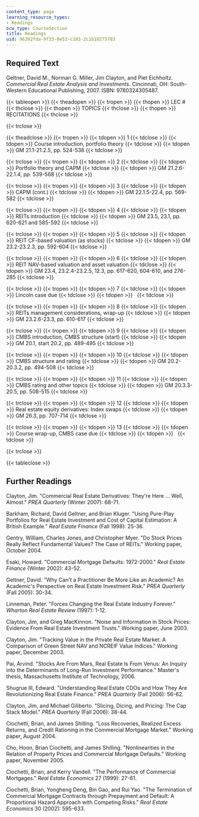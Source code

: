 ```yaml
---
content_type: page
learning_resource_types:
- Readings
ocw_type: CourseSection
title: Readings
uid: 96392fda-9f33-0e53-c183-2c1b10275783
---
```


Required Text
-------------

Geltner, David M., Norman G. Miller, Jim Clayton, and Piet Eichholtz. _Commercial Real Estate Analysis and Investments_. Cincinnati, OH: South-Western Educational Publishing, 2007. ISBN: 9780324305487.

{{< tableopen >}}
{{< theadopen >}}
{{< tropen >}}
{{< thopen >}}
LEC #
{{< thclose >}}
{{< thopen >}}
TOPICS
{{< thclose >}}
{{< thopen >}}
RECITATIONS
{{< thclose >}}

{{< trclose >}}

{{< theadclose >}}
{{< tropen >}}
{{< tdopen >}}
1
{{< tdclose >}}
{{< tdopen >}}
Course introduction, portfolio theory
{{< tdclose >}}
{{< tdopen >}}
GM 21.1-21.2.5, pp. 524-538
{{< tdclose >}}

{{< trclose >}}
{{< tropen >}}
{{< tdopen >}}
2
{{< tdclose >}}
{{< tdopen >}}
Portfolio theory and CAPM
{{< tdclose >}}
{{< tdopen >}}
GM 21.2.6-22.1.4, pp. 539-568
{{< tdclose >}}

{{< trclose >}}
{{< tropen >}}
{{< tdopen >}}
3
{{< tdclose >}}
{{< tdopen >}}
CAPM (cont.)
{{< tdclose >}}
{{< tdopen >}}
GM 22.1.5-22.4, pp. 569-582
{{< tdclose >}}

{{< trclose >}}
{{< tropen >}}
{{< tdopen >}}
4
{{< tdclose >}}
{{< tdopen >}}
REITs introduction
{{< tdclose >}}
{{< tdopen >}}
GM 23.5, 23.1, pp. 620-621 and 585-592
{{< tdclose >}}

{{< trclose >}}
{{< tropen >}}
{{< tdopen >}}
5
{{< tdclose >}}
{{< tdopen >}}
REIT CF-based valuation (as stocks)
{{< tdclose >}}
{{< tdopen >}}
GM 23.2-23.2.3, pp. 592-604
{{< tdclose >}}

{{< trclose >}}
{{< tropen >}}
{{< tdopen >}}
6
{{< tdclose >}}
{{< tdopen >}}
REIT NAV-based valuation and asset valuation
{{< tdclose >}}
{{< tdopen >}}
GM 23.4, 23.2.4-23.2.5, 12.3, pp. 617-620, 604-610, and 276-285
{{< tdclose >}}

{{< trclose >}}
{{< tropen >}}
{{< tdopen >}}
7
{{< tdclose >}}
{{< tdopen >}}
Lincoln case due
{{< tdclose >}}
{{< tdopen >}}
 
{{< tdclose >}}

{{< trclose >}}
{{< tropen >}}
{{< tdopen >}}
8
{{< tdclose >}}
{{< tdopen >}}
REITs management considerations, wrap-up
{{< tdclose >}}
{{< tdopen >}}
GM 23.2.6-23.3, pp. 610-617
{{< tdclose >}}

{{< trclose >}}
{{< tropen >}}
{{< tdopen >}}
9
{{< tdclose >}}
{{< tdopen >}}
CMBS introduction, CMBS structure (start)
{{< tdclose >}}
{{< tdopen >}}
GM 20.1, start 20.2, pp. 489-495
{{< tdclose >}}

{{< trclose >}}
{{< tropen >}}
{{< tdopen >}}
10
{{< tdclose >}}
{{< tdopen >}}
CMBS structure and rating
{{< tdclose >}}
{{< tdopen >}}
GM 20.2-20.3.2, pp. 494-508
{{< tdclose >}}

{{< trclose >}}
{{< tropen >}}
{{< tdopen >}}
11
{{< tdclose >}}
{{< tdopen >}}
CMBS rating and other topics
{{< tdclose >}}
{{< tdopen >}}
GM 20.3.3-20.5, pp. 508-515
{{< tdclose >}}

{{< trclose >}}
{{< tropen >}}
{{< tdopen >}}
12
{{< tdclose >}}
{{< tdopen >}}
Real estate equity derivatives: Index swaps
{{< tdclose >}}
{{< tdopen >}}
GM 26.3, pp. 707-714
{{< tdclose >}}

{{< trclose >}}
{{< tropen >}}
{{< tdopen >}}
13
{{< tdclose >}}
{{< tdopen >}}
Course wrap-up, CMBS case due
{{< tdclose >}}
{{< tdopen >}}
 
{{< tdclose >}}

{{< trclose >}}

{{< tableclose >}}

Further Readings
----------------

Clayton, Jim. "Commercial Real Estate Derivatives: They're Here ... Well, Almost." _PREA Quarterly_ (Winter 2007): 68-71.

Barkham, Richard, David Geltner, and Brian Kluger. "Using Pure-Play Portfolios for Real Estate Investment and Cost of Capital Estimation: A British Example." _Real Estate Finance_ (Fall 1998): 25-36.

Gentry, William, Charles Jones, and Christopher Myer. "Do Stock Prices Really Reflect Fundamental Values? The Case of REITs." Working paper, October 2004.

Esaki, Howard. "Commercial Mortgage Defaults: 1972-2000." _Real Estate Finance_ (Winter 2002): 43-52.

Geltner, David. "Why Can't a Practitioner Be More Like an Academic? An Academic's Perspective on Real Estate Investment Risk." _PREA Quarterly_ (Fall 2005): 30-34.

Linneman, Peter. "Forces Changing the Real Estate Industry Forever." _Wharton Real Estate Review_ (1997): 1-12.

Clayton, Jim, and Greg MacKinnon. "Noise and Information in Stock Prices: Evidence From Real Estate Investment Trusts." Working paper, June 2003.

Clayton, Jim. "Tracking Value in the Private Real Estate Market: A Comparison of Green Street NAV and NCREIF Value Indices." Working paper, December 2003.

Pai, Arvind. "Stocks Are From Mars, Real Estate Is From Venus: An Inquiry into the Determinants of Long-Run Investment Performance." Master's thesis, Massachusetts Institute of Technology, 2006.

Shugrue III, Edward. "Understanding Real Estate CDOs and How They Are Revolutionizing Real Estate Finance." _PREA Quarterly_ (Fall 2006): 56-62.

Clayton, Jim, and Michael Giliberto. "Slicing, Dicing, and Pricing: The Cap Stack Model." _PREA Quarterly_ (Fall 2006): 38-44.

Ciochetti, Brian, and James Shilling. "Loss Recoveries, Realized Excess Returns, and Credit Rationing in the Commercial Mortgage Market." Working paper, August 2004.

Cho, Hoon, Brian Ciochetti, and James Shilling. "Nonlinearities in the Relation of Property Prices and Commercial Mortgage Defaults." Working paper, November 2005.

Ciochetti, Brian, and Kerry Vandell. "The Performance of Commercial Mortgages." _Real Estate Economics_ 27 (1999): 27-61.

Ciochetti, Brian, Yongheng Deng, Bin Gao, and Rui Yao. "The Termination of Commercial Mortgage Contracts through Prepayment and Default: A Proportional Hazard Approach with Competing Risks." _Real Estate Economics_ 30 (2002): 595-633.